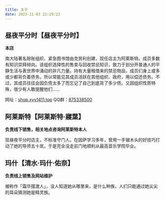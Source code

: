 ```yaml
---
title: 关于
date: 2023-11-03 22:29:22
---
```


## 昼夜平分时【昼夜平分时】

**本店**

南大陆著名赊账组织、紧急图书馆由克劳利创建，现任店主为阿莱斯特。成员多数有知识崇拜倾向。该组织选择性的售卖与回收禁忌知识，致力于划分开普通人的平静生活与表世界中涌动的非凡力量。持有大量租借来的禁忌物品，成员们身上或多或少都背负着债务。所以常能见其成员活跃在其他组织、政府，用以偿还债务。不过，其成员往往会因负债太多了而忘记了自己到底背了多少债。又因组织性质特殊，很少有人敢提醒他们……

网址：[shop.xyy1411.top](https://shop.xyy1411.top/)
QQ群：[875338500](https://qm.qq.com/cgi-bin/qm/qr?k=C1dlqY9N65TjOdnR1aC0UWeYylzWTbsW&jump_from=webapi&authKey=6+rKXA9UHqjzTbbuZu/9/MXM9ilU2kX6SRR3XIWd9fy3IdWjv0Hx2wpfoUSdsJiE)

## 阿莱斯特【阿莱斯特·寢葉】

**负责线下销售，相关地点咨询阿莱斯特本人**

现昼夜平分时店主，不标准守门人。在因萨学习多年，曾用一手锯木头的好技巧打动了她的导师五十岚，于是完全没走前门地顺利从最高音乐学院毕业。

<!--微信：必吃保底真君/meixiaoshuigongzuoa-->

## 玛什【清水·玛什·佑奈】

**负责线上销售及网站维护**

被称作「霜华摆渡人」，没人知道她从哪里来，是什么种族，人们只能通过她尖尖的耳朵猜测她是精灵族。

<!--微信：XYY1411/xiaoyuyu1411-->